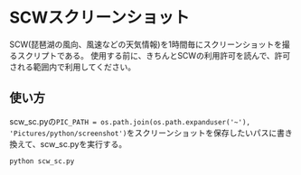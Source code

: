 # SCWスクリーンショット

SCW(琵琶湖の風向、風速などの天気情報)を1時間毎にスクリーンショットを撮るスクリプトである。
使用する前に、きちんとSCWの利用許可を読んで、許可される範囲内で利用してください。

## 使い方
scw_sc.pyの`PIC_PATH = os.path.join(os.path.expanduser('~'), 'Pictures/python/screenshot')`をスクリーンショットを保存したいパスに書き換えて、scw_sc.pyを実行する。
```
python scw_sc.py
```
